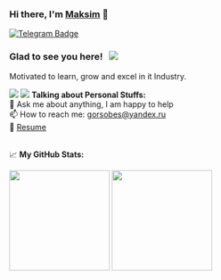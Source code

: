 ### Hi there, I'm <a href="https://github.com/gorsobes">Maksim</a> 👋

<a href="https://t.me/gors0bes" rel="nofollow"><img src="https://camo.githubusercontent.com/a656e15491abeb687ac466ec7c137cc75fb3244ef2b2cfb249da842e04b3fba4/68747470733a2f2f696d672e736869656c64732e696f2f62616467652f2d54656c656772616d2d3030383863633f7374796c653d666c61742d737175617265266c6f676f3d54656c656772616d266c6f676f436f6c6f723d7768697465" alt="Telegram Badge" data-canonical-src="https://img.shields.io/badge/-Telegram-0088cc?style=flat-square&amp;logo=Telegram&amp;logoColor=white" style="max-width:100%;"></a>

### Glad to see you here! &nbsp; ![](https://visitor-badge.glitch.me/badge?page_id=gorsobes.gorsobes)
 Motivated to learn, grow and excel in it Industry.
<br>

<img src="https://www.codewars.com/users/gorsobes/badges/micro" />
<img src="https://leetcode.com/gorsobes/" />
<b>Talking about Personal Stuffs:</b>
</br>
💬 Ask me about anything, I am happy to help</br>
📫 How to reach me: <a href="mailto:gorsobes@yandex.ru">gorsobes@yandex.ru</a></br>
📝 <a href="https://resume-2022-maxim.vercel.app/" rel="nofollow">Resume</a></br>
</br>

📈 **My GitHub Stats:**
<p>
  <img height="180em" src="https://github-readme-stats.vercel.app/api?username=gorsobes&show_icons=true&hide_border=true&&count_private=true&include_all_commits=true" />
  <img height="180em" src="https://github-readme-stats.vercel.app/api/top-langs/?username=gorsobes&exclude_repo=KNN-Image-Classification&show_icons=true&hide_border=true&layout=compact&langs_count=8"/>
</p>

